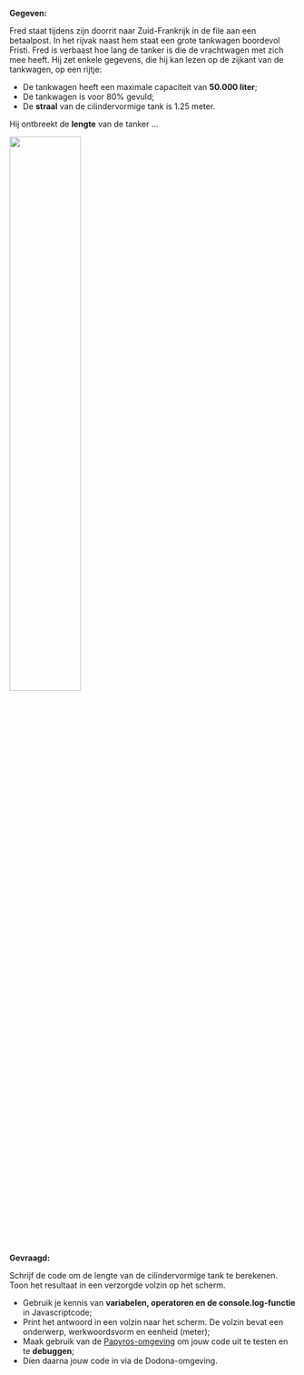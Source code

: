 **Gegeven:**

Fred staat tijdens zijn doorrit naar Zuid-Frankrijk in de file aan een betaalpost. In het rijvak naast hem staat een grote tankwagen boordevol Fristi. 
Fred is verbaast hoe lang de tanker is die de vrachtwagen met zich mee heeft. 
Hij zet enkele gegevens, die hij kan lezen op de zijkant van de tankwagen, op een rijtje: 

* De tankwagen heeft een maximale capaciteit van **50.000 liter**;
* De tankwagen is voor 80% gevuld;
* De **straal** van de cilindervormige tank is 1.25 meter. 

Hij ontbreekt de **lengte** van de tanker ... 

<img src="https://www.foodindustry.be/wp-content/uploads/2022/02/WIKI-Friesland-Campina.png" width="50%"/>


**Gevraagd:**

Schrijf de code om de lengte van de cilindervormige tank te berekenen. Toon het resultaat in een verzorgde volzin op het scherm. 

* Gebruik je kennis van **variabelen, operatoren en de console.log-functie** in Javascriptcode;
* Print het antwoord in een volzin naar het scherm. De volzin bevat een onderwerp, werkwoordsvorm en eenheid (meter); 
* Maak gebruik van de [Papyros-omgeving](https://papyros.dodona.be/?locale=nl&language=JavaScript) om jouw code uit te testen en te **debuggen**; 
* Dien daarna jouw code in via de Dodona-omgeving. 